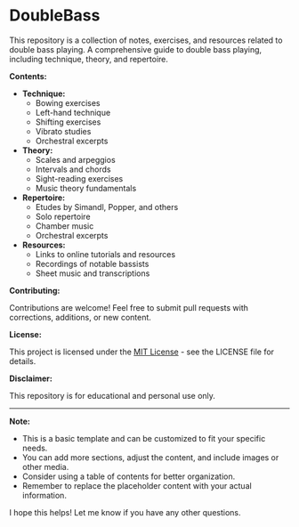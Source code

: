 # DoubleBass

This repository is a collection of notes, exercises, and resources related to double bass playing. 
A comprehensive guide to double bass playing, including technique, theory, and repertoire.

**Contents:**

* **Technique:**
    * Bowing exercises
    * Left-hand technique
    * Shifting exercises
    * Vibrato studies
    * Orchestral excerpts
* **Theory:**
    * Scales and arpeggios
    * Intervals and chords
    * Sight-reading exercises
    * Music theory fundamentals
* **Repertoire:**
    * Etudes by Simandl, Popper, and others
    * Solo repertoire
    * Chamber music
    * Orchestral excerpts
* **Resources:**
    * Links to online tutorials and resources
    * Recordings of notable bassists
    * Sheet music and transcriptions

**Contributing:**

Contributions are welcome! Feel free to submit pull requests with corrections, additions, or new content. 

**License:**

This project is licensed under the [MIT License](LICENSE) - see the LICENSE file for details.

**Disclaimer:**

This repository is for educational and personal use only. 

---

**Note:**

* This is a basic template and can be customized to fit your specific needs. 
* You can add more sections, adjust the content, and include images or other media.
* Consider using a table of contents for better organization.
* Remember to replace the placeholder content with your actual information.

I hope this helps! Let me know if you have any other questions.
